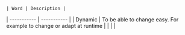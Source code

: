 	| Word | Description |
| ----------- | ----------- |
| Dynamic | To be able to change easy. For example to change or adapt at runtime |
|  |  |
